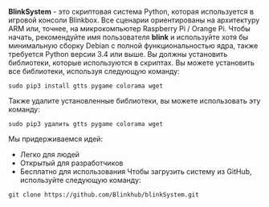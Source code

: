 **BlinkSystem** - это скриптовая система Python, которая используется в игровой консоли Blinkbox. Все сценарии ориентированы на архитектуру ARM или, точнее, на микрокомпьютер Raspberry Pi / Orange Pi. Чтобы начать, рекомендуйте имя пользователя **blink** и используйте хотя бы минимальную сборку Debian с полной функциональностью ядра, также требуется Python версии 3.4 или выше. Вы должны установить библиотеки, которые используются в скриптах. Вы можете установить все библиотеки, используя следующую команду:
```
sudo pip3 install gtts pygame colorama wget
```
Также удалите установленные библиотеки, вы можете использовать эту команду:
```
sudo pip3 удалить gtts pygame colorama wget
```
Мы придерживаемся идей:

- Легко для людей
- Открытый для разработчиков
- Бесплатно для использования
Чтобы загрузить систему из GitHub, используйте следующую команду:
```
git clone https://github.com/Blinkhub/blinkSystem.git
```
